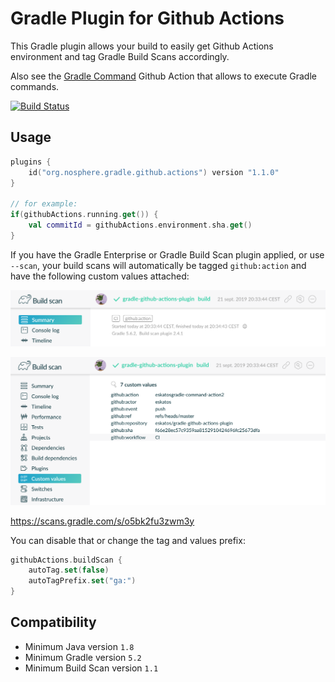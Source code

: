 # Gradle Plugin for Github Actions

This Gradle plugin allows your build to easily get Github Actions environment and tag Gradle Build Scans accordingly.

Also see the [Gradle Command](https://github.com/marketplace/actions/gradle-command) Github Action that allows to execute Gradle commands.

[![Build Status](https://github.com/eskatos/gradle-github-actions-plugin/workflows/CI/badge.svg)](https://github.com/eskatos/gradle-github-actions-plugin/actions)

## Usage

```kotlin
plugins {
    id("org.nosphere.gradle.github.actions") version "1.1.0"
}

// for example:
if(githubActions.running.get()) {
    val commitId = githubActions.environment.sha.get()
}
```

If you have the Gradle Enterprise or Gradle Build Scan plugin applied, or use `--scan`, your build scans will automatically be tagged `github:action` and have the following custom values attached:

![tag](src/docs/images/build-scan-tag.png "Build Scan tag")

![tag](src/docs/images/build-scan-values.png "Build Scan tag")

https://scans.gradle.com/s/o5bk2fu3zwm3y

You can disable that or change the tag and values prefix:

```kotlin
githubActions.buildScan {
    autoTag.set(false)
    autoTagPrefix.set("ga:")
}
```

## Compatibility

* Minimum Java version `1.8`
* Minimum Gradle version `5.2`
* Minimum Build Scan version `1.1`

